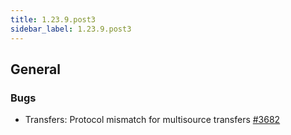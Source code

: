 ```yaml
---
title: 1.23.9.post3
sidebar_label: 1.23.9.post3
---
```


## General

### Bugs

- Transfers: Protocol mismatch for multisource transfers [#3682](https://github.com/rucio/rucio/issues/3682)
